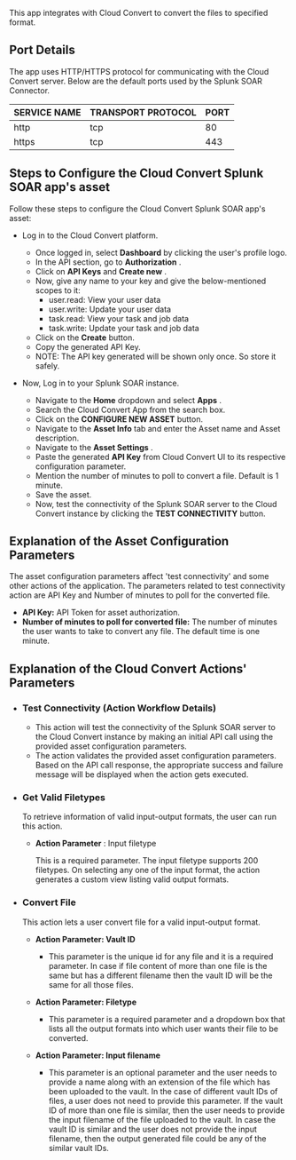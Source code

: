 [comment]: # " File: README.md"
[comment]: # ""
[comment]: # "    Copyright (c) 2022 Splunk Inc."
[comment]: # ""
[comment]: # "    This unpublished material is proprietary to Cloud Convert."
[comment]: # "    All rights reserved. The methods and"
[comment]: # "    techniques described herein are considered trade secrets"
[comment]: # "    and/or confidential. Reproduction or distribution, in whole"
[comment]: # "    or in part, is forbidden except by express written permission"
[comment]: # "    of Cloud Convert."
[comment]: # ""
[comment]: # "    Licensed under the Apache License, Version 2.0 (the 'License');"
[comment]: # "    you may not use this file except in compliance with the License."
[comment]: # "    You may obtain a copy of the License at"
[comment]: # ""
[comment]: # "        http://www.apache.org/licenses/LICENSE-2.0"
[comment]: # ""
[comment]: # "    Unless required by applicable law or agreed to in writing, software distributed under"
[comment]: # "    the License is distributed on an 'AS IS' BASIS, WITHOUT WARRANTIES OR CONDITIONS OF ANY KIND,"
[comment]: # "    either express or implied. See the License for the specific language governing permissions"
[comment]: # "    and limitations under the License."
[comment]: # ""
This app integrates with Cloud Convert to convert the files to specified format.

## Port Details

The app uses HTTP/HTTPS protocol for communicating with the Cloud Convert server. Below are the
default ports used by the Splunk SOAR Connector.

| SERVICE NAME | TRANSPORT PROTOCOL | PORT |
|--------------|--------------------|------|
| http         | tcp                | 80   |
| https        | tcp                | 443  |

## Steps to Configure the Cloud Convert Splunk SOAR app's asset

Follow these steps to configure the Cloud Convert Splunk SOAR app's asset:

-   Log in to the Cloud Convert platform.

      

    -   Once logged in, select **Dashboard** by clicking the user's profile logo.
    -   In the API section, go to **Authorization** .
    -   Click on **API Keys** and **Create new** .
    -   Now, give any name to your key and give the below-mentioned scopes to it:
        -   user.read: View your user data
        -   user.write: Update your user data
        -   task.read: View your task and job data
        -   task.write: Update your task and job data
    -   Click on the **Create** button.
    -   Copy the generated API Key.
    -   NOTE: The API key generated will be shown only once. So store it safely.

-   Now, Log in to your Splunk SOAR instance.

      

    -   Navigate to the **Home** dropdown and select **Apps** .
    -   Search the Cloud Convert App from the search box.
    -   Click on the **CONFIGURE NEW ASSET** button.
    -   Navigate to the **Asset Info** tab and enter the Asset name and Asset description.
    -   Navigate to the **Asset Settings** .
    -   Paste the generated **API Key** from Cloud Convert UI to its respective configuration
        parameter.
    -   Mention the number of minutes to poll to convert a file. Default is 1 minute.
    -   Save the asset.
    -   Now, test the connectivity of the Splunk SOAR server to the Cloud Convert instance by
        clicking the **TEST CONNECTIVITY** button.

## Explanation of the Asset Configuration Parameters

The asset configuration parameters affect 'test connectivity' and some other actions of the
application. The parameters related to test connectivity action are API Key and Number of minutes to
poll for the converted file.

-   **API Key:** API Token for asset authorization.
-   **Number of minutes to poll for converted file:** The number of minutes the user wants to take
    to convert any file. The default time is one minute.

## Explanation of the Cloud Convert Actions' Parameters

-   ### Test Connectivity (Action Workflow Details)

    -   This action will test the connectivity of the Splunk SOAR server to the Cloud Convert
        instance by making an initial API call using the provided asset configuration parameters.
    -   The action validates the provided asset configuration parameters. Based on the API call
        response, the appropriate success and failure message will be displayed when the action gets
        executed.

-   ### Get Valid Filetypes

    To retrieve information of valid input-output formats, the user can run this action.

    -   **Action Parameter** : Input filetype

          
        This is a required parameter. The input filetype supports 200 filetypes. On selecting any
        one of the input format, the action generates a custom view listing valid output formats.

-   ### Convert File

    This action lets a user convert file for a valid input-output format.

    -   **Action Parameter: Vault ID**

          

        -   This parameter is the unique id for any file and it is a required parameter. In case if
            file content of more than one file is the same but has a different filename then the
            vault ID will be the same for all those files.

    -   **Action Parameter: Filetype**

          

        -   This parameter is a required parameter and a dropdown box that lists all the output
            formats into which user wants their file to be converted.

    -   **Action Parameter: Input filename**

          

        -   This parameter is an optional parameter and the user needs to provide a name along with
            an extension of the file which has been uploaded to the vault. In the case of different
            vault IDs of files, a user does not need to provide this parameter. If the vault ID of
            more than one file is similar, then the user needs to provide the input filename of the
            file uploaded to the vault. In case the vault ID is similar and the user does not
            provide the input filename, then the output generated file could be any of the similar
            vault IDs.

